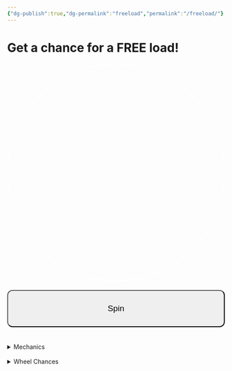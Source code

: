 ```yaml
---
{"dg-publish":true,"dg-permalink":"freeload","permalink":"/freeload/"}
---
```



# Get a chance for a FREE load!

<style>
  #wheelCanvas {
    border: 2px solid #fff;
    border-radius: 50%;
    display: block;
    margin: 20px auto;
  }
  #spinButton {
    display: block;
    margin: 0 auto;
    padding: 10px 20px;
    font-size: 18px;
  }
  #resultText {
    text-align: center;
    font-size: 22px;
    margin-top: 20px;
  }
</style>

<canvas id="wheelCanvas" width="300" height="300"></canvas>
<button id="spinButton" style="width: 100%; padding: 30px; border-radius: 12px; font-size: 1.2rem;" >Spin</button>
<div id="resultText"></div>

<script>
const canvas = document.getElementById('wheelCanvas');
const ctx = canvas.getContext('2d');
const center = canvas.width / 2;

const segments = [
  { label: 'FREE LOAD', weight: 0  },
  { label: 'Spin Again', weight: 900 },
  { label: '₱2 OFF', weight: 400 },
  { label: 'FREE LOAD', weight: 0 },
  { label: 'Spin Again', weight: 1000 },
  { label: 'FREE LOAD', weight: 0 },
  { label: '₱4 OFF', weight: 200 }
];

// Runtime state
let currentRotation = 0;
let isSpinning = false;
let spinStartTime = 0;
let spinDuration = 5000;
let spinEndAngle = 0;
let chosenSegmentIndex = null;

function drawWheel(rotation = 0) {
  ctx.clearRect(0, 0, canvas.width, canvas.height);
  ctx.save();
  ctx.translate(center, center);
  ctx.rotate(rotation);

  const segmentAngle = 2 * Math.PI / segments.length;

  for (let i = 0; i < segments.length; i++) {
    const startAngle = i * segmentAngle;
    const endAngle = startAngle + segmentAngle;

    ctx.beginPath();
    ctx.moveTo(0, 0);
    ctx.arc(0, 0, center - 10, startAngle, endAngle);
    ctx.fillStyle = 'rgba(0,0,0,0)';
    ctx.fill();
    ctx.stroke();

    // Label
    ctx.save();
    ctx.rotate(startAngle + segmentAngle / 2);
    ctx.textAlign = 'right';
    ctx.fillStyle = '#ffffff';
    ctx.font = '18px Arial';
    ctx.fillText(segments[i].label, center - 20, 10);
    ctx.restore();
  }

  ctx.restore();
}

function weightedRandomSegment() {
  // Exclude zero-weight segments from selection
  const pool = segments
    .map((s, idx) => ({ label: s.label, weight: s.weight, originalIndex: idx }))
    .filter(s => s.weight > 0);

  const total = pool.reduce((acc, s) => acc + s.weight, 0);
  let r = Math.random() * total;

  for (const s of pool) {
    r -= s.weight;
    if (r < 0) return s.originalIndex;
  }

  // Fallback (shouldn’t happen)
  return pool[pool.length - 1].originalIndex;
}

function animateSpin(timestamp) {
  if (!spinStartTime) spinStartTime = timestamp;
  const elapsed = timestamp - spinStartTime;

  const progress = Math.min(elapsed / spinDuration, 1);
  const ease = 1 - Math.pow(1 - progress, 3);
  currentRotation = ease * spinEndAngle;

  drawWheel(currentRotation);

  if (progress < 1) {
    requestAnimationFrame(animateSpin);
  } else {
    isSpinning = false;
    // Show the fixed, chosen result
    const label = segments[chosenSegmentIndex].label;
    document.getElementById('resultText').innerText = 'You won: ' + label;
  }
}

// Initialize
drawWheel(currentRotation);

document.getElementById('spinButton').addEventListener('click', () => {
  if (isSpinning) return;
  isSpinning = true;

  chosenSegmentIndex = weightedRandomSegment();

  const segmentAngle = 2 * Math.PI / segments.length;
  const minAngle = chosenSegmentIndex * segmentAngle;
  const maxAngle = minAngle + segmentAngle;

  // Spin a few rotations plus land in the chosen segment
  const fullRotations = Math.floor(Math.random() * 3) + 4; // 4-6 full spins
  const landing = Math.random() * (maxAngle - minAngle) + minAngle;
  spinEndAngle = fullRotations * 2 * Math.PI + landing;

  spinStartTime = null;
  requestAnimationFrame(animateSpin);
});

// Styling hook for stroke/fill if you use a CSS variable
const textColor = getComputedStyle(document.documentElement).getPropertyValue('--text-color').trim();
if (textColor) {
  ctx.strokeStyle = textColor;
  ctx.fillStyle = textColor;
}
</script>

<br>
<details>
<summary>
Mechanics
</summary>
• You are given two chances to spin the wheel per load, unless given another round by the wheel. <br>
• You will be monitored as you spin the wheel. <br>
• The free load which you can get through spinning the wheel.<br>
• Your last spin will be the spin that is valid and the one that will be used.<br>
• The free load must not exceed ₱100, excluding the charge fee.<br>
• The ₱2 and ₱4 off is only usable to your next load.
</details>
<br>

<details>
<summary>
Wheel Chances
</summary>
• Free Load: 1%, 3%, 5%, increasing chances per spin.<br>
• ₱2 Off: 20%, 40%, 80%, increasing chances per spin. <br>
• ₱4 Off: 10%, 30%, 70%, increasing chances per spin.<br>
• Spin Again: 50%
</details>






